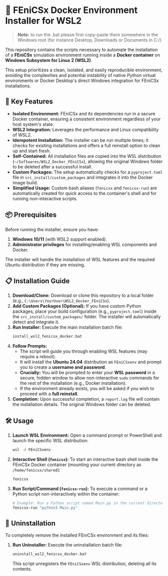 # 🐳 FEniCSx Docker Environment Installer for WSL2

>**Note:** to run the .bat please first copy-paste them somewhere in the Windows root (for instance Desktop, Downloads or Documents in C:/)

This repository contains the scripts necessary to automate the installation of a **FEniCSx** simulation environment running inside a **Docker container** on **Windows Subsystem for Linux 2 (WSL2)**.

This setup prioritizes a clean, isolated, and easily reproducible environment, avoiding the complexities and potential instability of native Python virtual environments or Docker Desktop's direct Windows integration for FEniCSx installations.

## 🚀 Key Features

* **Isolated Environment:** FEniCSx and its dependencies run in a secure Docker container, ensuring a consistent environment regardless of your host system's state.
* **WSL2 Integration:** Leverages the performance and Linux compatibility of WSL2.
* **Idempotent Installation:** The installer can be run multiple times; it checks for existing installations and offers a full reinstall option to clean up and start fresh.
* **Self-Contained:** All installation files are copied into the WSL distribution (`~/Softwares/WSL2_Docker_FEniCSx`), allowing the original Windows folder to be deleted after a successful install.
* **Custom Packages:** The setup automatically checks for a `pyproject.toml` file in `src_install/custom_packages` and integrates it into the Docker image build.
* **Simplified Usage:** Custom bash aliases (`fenicsx` and `fenicsx-run`) are automatically created for quick access to the container's shell and for running non-interactive scripts.

## 📦 Prerequisites

Before running the installer, ensure you have:

1.  **Windows 10/11** (with WSL2 support enabled).
2.  **Administrator privileges** for installing/enabling WSL components and Docker.

The installer will handle the installation of WSL features and the required Ubuntu distribution if they are missing.

## 📋 Installation Guide

1.  **Download/Clone:** Download or clone this repository to a local folder (e.g., `C:\Users\YourUser\WSL2_Docker_FEniCSx`).
2.  **Add Custom Packages (Optional):** If you have custom Python packages, place your build configuration (e.g., `pyproject.toml`) inside the `src_install/custom_packages/` folder. The installer will automatically detect and integrate it.
3.  **Run Installer:** Execute the main installation batch file:
    ```bash
    install_wsl2_fenicsx_docker.bat
    ```
4.  **Follow Prompts:**
    * The script will guide you through enabling WSL features (may require a reboot).
    * It will install the **Ubuntu 24.04** distribution as `FEniCSxenv` and prompt you to create a **username and password**.
    * **Crucially:** You will be prompted to enter your **WSL password** in a secure, hidden window to allow non-interactive `sudo` commands for the rest of the installation (e.g., Docker installation).
    * If the environment already exists, you will be asked if you wish to proceed with a **full reinstall**.
5.  **Completion:** Upon successful completion, a `report.log` file will contain the installation details. The original Windows folder can be deleted.

## 🛠 Usage

1.  **Launch WSL Environment:**
    Open a command prompt or PowerShell and launch the specific WSL distribution:
    ```bash
    wsl -d FEniCSxenv
    ```

2.  **Interactive Shell (`fenicsx`):**
    To start an interactive bash shell inside the FEniCSx Docker container (mounting your current directory as `/home/fenicsx/shared`):
    ```bash
    fenicsx
    ```

3.  **Run Script/Command (`fenicsx-run`):**
    To execute a command or a Python script non-interactively within the container:
    ```bash
    # Example: Run a Python script named Main.py in the current directory
    fenicsx-run "python3 Main.py"
    ```

## 🧹 Uninstallation

To completely remove the installed FEniCSx environment and its files:

1.  **Run Uninstaller:** Execute the uninstallation batch file:
    ```bash
    uninstall_wsl2_fenicsx_docker.bat
    ```
    This script unregisters the `FEniCSxenv` WSL distribution, deleting all its contents.